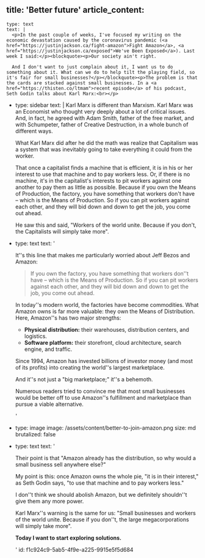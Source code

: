 title: 'Better future'
article_content:
  -
    type: text
    text: |
      <p>In the past couple of weeks, I've focused my writing on the economic devastation caused by the coronavirus pandemic (<a href="https://justinjackson.ca/fight-amazon">Fight Amazon</a>, <a href="https://justinjackson.ca/exposed">We've Been Exposed</a>). Last week I said:</p><blockquote><p>Our society ain't right.
      
      And I don't want to just complain about it, I want us to do something about it. What can we do to help tilt the playing field, so it's fair for small businesses?</p></blockquote><p>The problem is that the cards are stacked against small businesses. In a <a href="https://thisten.co/ltmam">recent episode</a> of his podcast, Seth Godin talks about Karl Marx:<br></p>
  -
    type: sidebar
    text: |
      Karl Marx is different than Marxism. Karl Marx was an Economist who thought very deeply about a lot of critical issues. And, in fact, he agreed with Adam Smith, father of the free market, and with Schumpeter, father of Creative Destruction, in a whole bunch of different ways.
      
      What Karl Marx did after he did the math was realize that Capitalism was a system that was inevitably going to take everything it could from the worker. 
      
      That once a capitalist finds a machine that is efficient, it is in his or her interest to use that machine and to pay workers less. Or, if there is no machine, it's in the capitalist's interests to pit workers against one another to pay them as little as possible. Because if you own the Means of Production, the factory, you have something that workers don't have – which is the Means of Production. So if you can pit workers against each other, and they will bid down and down to get the job, you come out ahead.
      
      He saw this and said, "Workers of the world unite. Because if you don't, the Capitalists will simply take more".
  -
    type: text
    text: '<p>It''s this line that makes me particularly worried about Jeff Bezos and Amazon:</p><blockquote><p>If you own the factory, you have something that workers don''t have – which is the Means of Production. So if you can pit workers against each other, and they will bid down and down to get the job, you come out ahead.</p></blockquote><p>In today''s modern world, the factories have become commodities. What Amazon owns is far more valuable: they own the Means of Distribution. Here, Amazon''s has two major strengths:</p><ul><li><b>Physical distribution:</b> their warehouses, distribution centers, and logistics.</li><li><b>Software platform:</b> their storefront, cloud architecture, search engine, and traffic.</li></ul><p>Since 1994, Amazon has invested billions of investor money (and most of its profits) into creating the world''s largest marketplace.</p><p>And it''s not just a "big marketplace;" it''s a behemoth.&nbsp;</p><p>Numerous readers tried to convince me that most small businesses would be better off to use Amazon''s fulfillment and marketplace than pursue a viable alternative.</p>'
  -
    type: image
    image: /assets/content/better-to-join-amazon.png
    size: md
    brutalized: false
  -
    type: text
    text: '<p>Their point is that "Amazon already has the distribution, so why would a small business sell anywhere else?"<br></p><p>My point is this: once Amazon owns the whole pie, "it is in their interest," as Seth Godin says, "to use that machine and to pay workers less."</p><p>I don''t think we should abolish Amazon, but we definitely shouldn''t give them any more power.</p><p>Karl Marx''s warning is the same for us: "Small businesses and workers of the world unite. Because if you don''t, the large megacorporations will simply take more".</p><p><b>Today I want to start exploring solutions.</b></p>'
id: f1c924c9-5ab5-4f9e-a225-9915e5f5d684

